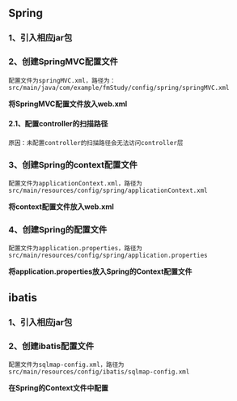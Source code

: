 ## Spring
### 1、引入相应jar包
### 2、创建SpringMVC配置文件
    配置文件为springMVC.xml，路径为：src/main/java/com/example/fmStudy/config/spring/springMVC.xml
**将SpringMVC配置文件放入web.xml**
#### 2.1、配置controller的扫描路径
    原因：未配置controller的扫描路径会无法访问controller层
### 3、创建Spring的context配置文件
    配置文件为applicationContext.xml，路径为src/main/resources/config/spring/applicationContext.xml
**将context配置文件放入web.xml**
### 4、创建Spring的配置文件
    配置文件为application.properties，路径为src/main/resources/config/spring/application.properties
**将application.properties放入Spring的Context配置文件**

## ibatis
### 1、引入相应jar包
### 2、创建ibatis配置文件
    配置文件为sqlmap-config.xml，路径为src/main/resources/config/ibatis/sqlmap-config.xml
**在Spring的Context文件中配置**
